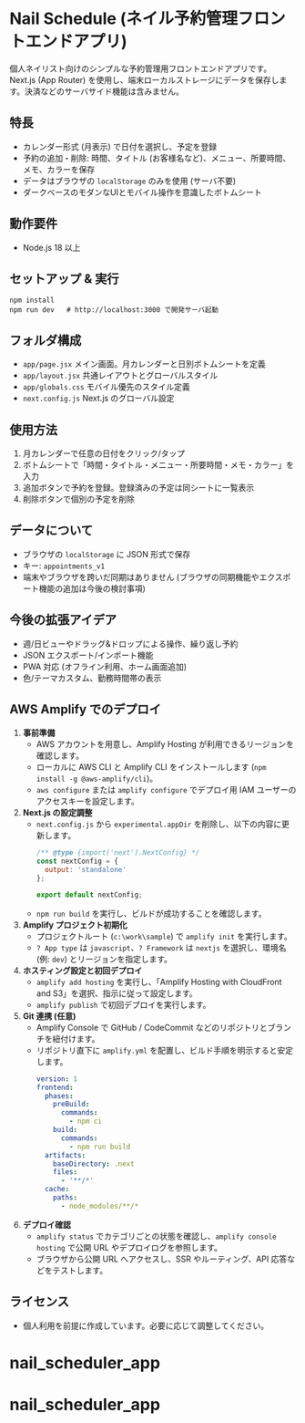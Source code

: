 ﻿# Nail Schedule (ネイル予約管理フロントエンドアプリ)

個人ネイリスト向けのシンプルな予約管理用フロントエンドアプリです。Next.js (App Router) を使用し、端末ローカルストレージにデータを保存します。決済などのサーバサイド機能は含みません。

## 特長
- カレンダー形式 (月表示) で日付を選択し、予定を登録
- 予約の追加・削除: 時間、タイトル (お客様名など)、メニュー、所要時間、メモ、カラーを保存
- データはブラウザの `localStorage` のみを使用 (サーバ不要)
- ダークベースのモダンなUIとモバイル操作を意識したボトムシート

## 動作要件
- Node.js 18 以上

## セットアップ & 実行
```
npm install
npm run dev   # http://localhost:3000 で開発サーバ起動
```

## フォルダ構成
- `app/page.jsx` メイン画面。月カレンダーと日別ボトムシートを定義
- `app/layout.jsx` 共通レイアウトとグローバルスタイル
- `app/globals.css` モバイル優先のスタイル定義
- `next.config.js` Next.js のグローバル設定

## 使用方法
1. 月カレンダーで任意の日付をクリック/タップ
2. ボトムシートで「時間・タイトル・メニュー・所要時間・メモ・カラー」を入力
3. 追加ボタンで予約を登録。登録済みの予定は同シートに一覧表示
4. 削除ボタンで個別の予定を削除

## データについて
- ブラウザの `localStorage` に JSON 形式で保存
- キー: `appointments_v1`
- 端末やブラウザを跨いだ同期はありません (ブラウザの同期機能やエクスポート機能の追加は今後の検討事項)

## 今後の拡張アイデア
- 週/日ビューやドラッグ&ドロップによる操作、繰り返し予約
- JSON エクスポート/インポート機能
- PWA 対応 (オフライン利用、ホーム画面追加)
- 色/テーマカスタム、勤務時間帯の表示

## AWS Amplify でのデプロイ
1. **事前準備**
   - AWS アカウントを用意し、Amplify Hosting が利用できるリージョンを確認します。
   - ローカルに AWS CLI と Amplify CLI をインストールします (`npm install -g @aws-amplify/cli`)。
   - `aws configure` または `amplify configure` でデプロイ用 IAM ユーザーのアクセスキーを設定します。
2. **Next.js の設定調整**
   - `next.config.js` から `experimental.appDir` を削除し、以下の内容に更新します。
     ```js
     /** @type {import('next').NextConfig} */
     const nextConfig = {
       output: 'standalone'
     };

     export default nextConfig;
     ```
   - `npm run build` を実行し、ビルドが成功することを確認します。
3. **Amplify プロジェクト初期化**
   - プロジェクトルート (`c:\work\sample`) で `amplify init` を実行します。
   - `? App type` は `javascript`、`? Framework` は `nextjs` を選択し、環境名 (例: `dev`) とリージョンを指定します。
4. **ホスティング設定と初回デプロイ**
   - `amplify add hosting` を実行し、「Amplify Hosting with CloudFront and S3」を選択、指示に従って設定します。
   - `amplify publish` で初回デプロイを実行します。
5. **Git 連携 (任意)**
   - Amplify Console で GitHub / CodeCommit などのリポジトリとブランチを紐付けます。
   - リポジトリ直下に `amplify.yml` を配置し、ビルド手順を明示すると安定します。
     ```yaml
     version: 1
     frontend:
       phases:
         preBuild:
           commands:
             - npm ci
         build:
           commands:
             - npm run build
       artifacts:
         baseDirectory: .next
         files:
           - '**/*'
       cache:
         paths:
           - node_modules/**/*
     ```
6. **デプロイ確認**
   - `amplify status` でカテゴリごとの状態を確認し、`amplify console hosting` で公開 URL やデプロイログを参照します。
   - ブラウザから公開 URL へアクセスし、SSR やルーティング、API 応答などをテストします。

## ライセンス
- 個人利用を前提に作成しています。必要に応じて調整してください。
# nail_scheduler_app
# nail_scheduler_app
